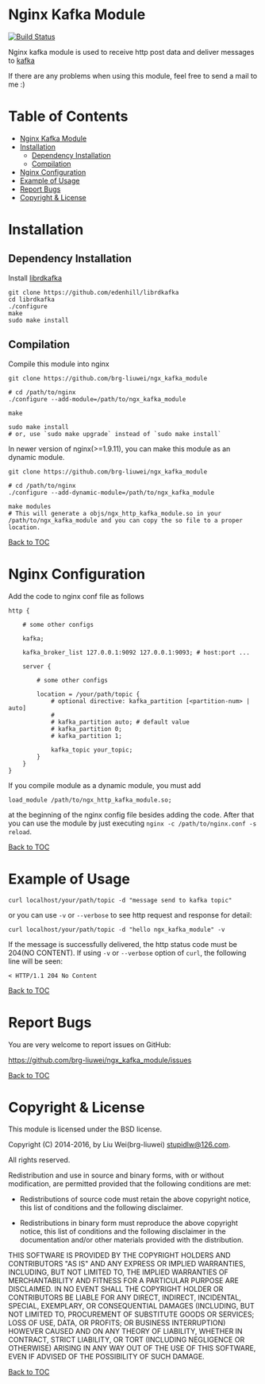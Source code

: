 Nginx Kafka Module
====

[![Build Status](https://travis-ci.org/brg-liuwei/ngx_kafka_module.svg?branch=master)](https://travis-ci.org/brg-liuwei/ngx_kafka_module)

Nginx kafka module is used to receive http post data and deliver messages to [kafka](http://kafka.apache.org/)

If there are any problems when using this module, feel free to send a mail to me :)

Table of Contents
====

* [Nginx Kafka Module](#nginx-kafka-module)
* [Installation](#installation)
    * [Dependency Installation](#dependency-installation)
    * [Compilation](#compilation)
* [Nginx Configuration](#nginx-configuration)
* [Example of Usage](#example-of-usage)
* [Report Bugs](#report-bugs)
* [Copyright & License](#copyright--license)

Installation
====

Dependency Installation
----

Install [librdkafka](https://github.com/edenhill/librdkafka)

    git clone https://github.com/edenhill/librdkafka
    cd librdkafka
    ./configure
    make
    sudo make install

Compilation
----

Compile this module into nginx

    git clone https://github.com/brg-liuwei/ngx_kafka_module

    # cd /path/to/nginx
    ./configure --add-module=/path/to/ngx_kafka_module

    make

    sudo make install
    # or, use `sudo make upgrade` instead of `sudo make install`

In newer version of nginx(>=1.9.11), you can make this module as an dynamic module.

    git clone https://github.com/brg-liuwei/ngx_kafka_module

    # cd /path/to/nginx
    ./configure --add-dynamic-module=/path/to/ngx_kafka_module

    make modules
    # This will generate a objs/ngx_http_kafka_module.so in your /path/to/ngx_kafka_module and you can copy the so file to a proper location.

[Back to TOC](#table-of-contents)

Nginx Configuration
====

Add the code to nginx conf file as follows

    http {

        # some other configs

        kafka;

        kafka_broker_list 127.0.0.1:9092 127.0.0.1:9093; # host:port ...

        server {

            # some other configs

            location = /your/path/topic {
                # optional directive: kafka_partition [<partition-num> | auto]
                #
                # kafka_partition auto; # default value
                # kafka_partition 0;
                # kafka_partition 1;

                kafka_topic your_topic;
            }
        }
    }

If you compile module as a dynamic module, you must add
    
    load_module /path/to/ngx_http_kafka_module.so;

at the beginning of the nginx config file besides adding the code. After that you can use the module by just executing `nginx -c /path/to/nginx.conf -s reload`.


[Back to TOC](#table-of-contents)

Example of Usage
====

    curl localhost/your/path/topic -d "message send to kafka topic"

or you can use `-v` or `--verbose` to see http request and response for detail:

    curl localhost/your/path/topic -d "hello ngx_kafka_module" -v

If the message is successfully delivered, the http status code must be 204(NO CONTENT). If using `-v` or `--verbose` option of `curl`, the following line will be seen:

    < HTTP/1.1 204 No Content


[Back to TOC](#table-of-contents)

Report Bugs
====

You are very welcome to report issues on GitHub:

https://github.com/brg-liuwei/ngx_kafka_module/issues

[Back to TOC](#table-of-contents)

Copyright & License
====

This module is licensed under the BSD license.

Copyright (C) 2014-2016, by Liu Wei(brg-liuwei) stupidlw@126.com.

All rights reserved.

Redistribution and use in source and binary forms, with or without modification, are permitted provided that the following conditions are met:

* Redistributions of source code must retain the above copyright notice, this list of conditions and the following disclaimer.

* Redistributions in binary form must reproduce the above copyright notice, this list of conditions and the following disclaimer in the documentation and/or other materials provided with the distribution.

THIS SOFTWARE IS PROVIDED BY THE COPYRIGHT HOLDERS AND CONTRIBUTORS "AS IS" AND ANY EXPRESS OR IMPLIED WARRANTIES, INCLUDING, BUT NOT LIMITED TO, THE IMPLIED WARRANTIES OF MERCHANTABILITY AND FITNESS FOR A PARTICULAR PURPOSE ARE DISCLAIMED. IN NO EVENT SHALL THE COPYRIGHT HOLDER OR CONTRIBUTORS BE LIABLE FOR ANY DIRECT, INDIRECT, INCIDENTAL, SPECIAL, EXEMPLARY, OR CONSEQUENTIAL DAMAGES (INCLUDING, BUT NOT LIMITED TO, PROCUREMENT OF SUBSTITUTE GOODS OR SERVICES; LOSS OF USE, DATA, OR PROFITS; OR BUSINESS INTERRUPTION) HOWEVER CAUSED AND ON ANY THEORY OF LIABILITY, WHETHER IN CONTRACT, STRICT LIABILITY, OR TORT (INCLUDING NEGLIGENCE OR OTHERWISE) ARISING IN ANY WAY OUT OF THE USE OF THIS SOFTWARE, EVEN IF ADVISED OF THE POSSIBILITY OF SUCH DAMAGE.

[Back to TOC](#table-of-contents)

